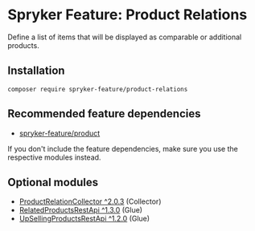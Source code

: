 # Spryker Feature: Product Relations

Define a list of items that will be displayed as comparable or additional products.

## Installation

```
composer require spryker-feature/product-relations
```

## Recommended feature dependencies
- [spryker-feature/product](https://github.com/spryker-feature/product)

If you don't include the feature dependencies, make sure you use the respective modules instead.

## Optional modules
- [ProductRelationCollector ^2.0.3](https://github.com/spryker/product-relation-collector) (Collector)
- [RelatedProductsRestApi ^1.3.0](https://github.com/spryker/related-products-rest-api) (Glue)
- [UpSellingProductsRestApi ^1.2.0](https://github.com/spryker/up-selling-products-rest-api) (Glue)
